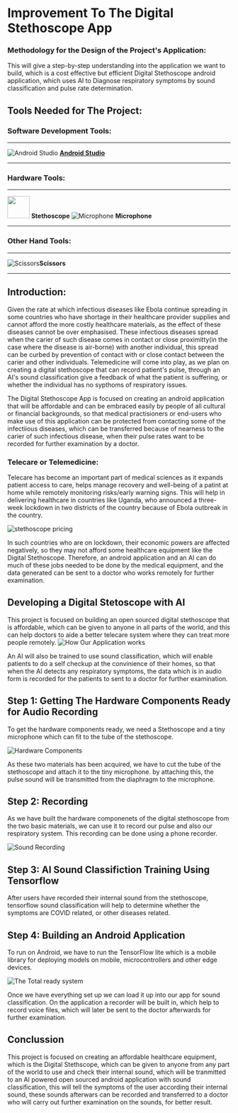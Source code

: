 
# Improvement To The Digital Stethoscope App

### Methodology for the Design of the Project's Application:
This will give a step-by-step understanding into the application we want to build, which is a cost effective but efficient Digital Stethoscope android application, which uses AI to Diagnose respiratory symptoms by sound classification and pulse rate determination.

## Tools Needed for The Project:

### Software Development Tools:

***
![Android Studio](assets/android%20studio.avif) [**Android Studio**](https://developer.android.com/studio/) 
***

### Hardware Tools:

***
<img src="assets/stethoscope.avif" width="50"/> **Stethoscope**
![Microphone](assets/microphone.avif) **Microphone**
***
### Other Hand Tools:
***
![Scissors](assets/scissors.avif)**Scissors**
***

## Introduction:

Given the rate at which infectious diseases like Ebola continue spreading in some countries who have shortage in their healthcare provider supplies and cannot afford the more costly healthcare materials, as the effect of these diseases cannot be over emphasised. These infectious diseases spread when the carier of such disease comes in contact or close proximitty(in the case where the disease is air-borne) with another individual, this spread can be curbed by prevention of contact with or close contact between the carier and other individuals. Telemedicine will come into play, as we plan on creating a digital stethoscope that can record patient's pulse, through an AI's sound classification give a feedback of what the patient is suffering, or whether the individual has no sypthoms of respiratory issues.

The Digital Stethoscope App is focused on creating an android application that will be affordable and can be embraced easily by people of all cultural or financial backgrounds, so that medical practisioners or end-users who make use of this application can be protected from contacting some of the infectiious diseases, which can be transferred because of nearness to the carier of such infectious disease, when their pulse rates want to be recorded for further examination by a doctor.

### Telecare or Telemedicine:

Telecare has become an important part of medical sciences as it expands patient access to care, helps manage recovery and well-being of a patint at home while remotely monitoring risks/early warning signs. This will help in delivering healthcare in countries like Uganda, who announced a three-week lockdown in two districts of the country because of Ebola outbreak in the country.

![stethoscope pricing](assets/digital%20stethoscope%20with%20price.avif)

In such countries who are on lockdown, their economic powers are affected negatively, so they may not afford some healthcare equipment like the Digital Stethoscope. Therefore, an android application and an AI can do much of these jobs needed to be done by the medical equipment, and the data generated can be sent to a doctor who works remotely for further examination.

## Developing a Digital Stetoscope with AI

This project is focused on building an open sourced digital stethoscope that is affordable, which can be given to anyone in all parts of the world, and this can help doctors to aide a better telecare system where they can treat more people remotely.
![How Our Application works](assets/How%20it%20WorksDigital%20%20Stethoscope%20App.png)

An AI will also be trained to use sound classification, which will enable patients to do a self checkup at the convinience of their homes, so that when the AI detects any respiratory symptoms, the data which is in audio form is recorded for the patients to sent to a doctor for further examination.


## Step 1: Getting The Hardware Components Ready for Audio Recording

To get the hardware components ready, we need a Stethoscope and a tiny microphone which can fit to the tube of the stethoscope.

![Hardware Components](assets/digital%20stethoscope%20with%20microphone.avif)

As these two materials has been acquired, we have to cut the tube of the stethoscope and attach it to the tiny microphone. by attaching this, the pulse sound will be transmitted from the diaphragm to the microphone.

## Step 2: Recording

As we have built the hardware componenets of the digital stethoscope from the two basic materials, we can use it to record our pulse and also our respiratory system. This recording can be done using a phone recorder.

![Sound Recording](assets/Screenshot%20(3).png)

## Step 3: AI Sound Classifiction Training Using Tensorflow

After users have recorded their internal sound from the stethoscope, tensorflow sound classification will help to determine whether the symptoms are COVID related, or other diseases related.

## Step 4: Building an Android Application

To run on Android, we have to run the TensorFlow lite which is a mobile library for deploying models on mobile, microcontrollers and other edge devices.

![The Total ready system](assets/stethoscope%20and%20microphone%20attached.jpg)

Once we have everything set up we can load it up into our app for sound classification. On the application a recorder will be built in, which help to record voice files, which will later be sent to the doctor afterwards for further examination.

## Conclussion

This project is focused on creating an affordable healthcare equipment, which is the Digital Stethscope, which can be given to anyone from any part of the world to use and check their internal sound, which will be tranmitted to an AI powered open sourced android application with sound classification, this will tell the symptoms of the user according their internal sound, these sounds afterwars can be recorded and transferred to a doctor who will carry out further examination on the sounds, for better result.